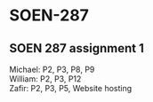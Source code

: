 # SOEN-287
SOEN 287 assignment 1
-----------------
Michael: P2, P3, P8, P9<br/>
William: P2, P3, P12<br/>
Zafir: P2, P3, P5, Website hosting<br/>
